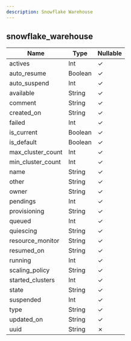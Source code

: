 ```yaml
---
description: Snowflake Warehouse
---
```

snowflake_warehouse
-------------------

| **Name**          | **Type** | **Nullable** |
| ----------------- | -------- | ------------ |
| actives           | Int      | &check;      |
| auto_resume       | Boolean  | &check;      |
| auto_suspend      | Int      | &check;      |
| available         | String   | &check;      |
| comment           | String   | &check;      |
| created_on        | String   | &check;      |
| failed            | Int      | &check;      |
| is_current        | Boolean  | &check;      |
| is_default        | Boolean  | &check;      |
| max_cluster_count | Int      | &check;      |
| min_cluster_count | Int      | &check;      |
| name              | String   | &check;      |
| other             | String   | &check;      |
| owner             | String   | &check;      |
| pendings          | Int      | &check;      |
| provisioning      | String   | &check;      |
| queued            | Int      | &check;      |
| quiescing         | String   | &check;      |
| resource_monitor  | String   | &check;      |
| resumed_on        | String   | &check;      |
| running           | Int      | &check;      |
| scaling_policy    | String   | &check;      |
| started_clusters  | Int      | &check;      |
| state             | String   | &check;      |
| suspended         | Int      | &check;      |
| type              | String   | &check;      |
| updated_on        | String   | &check;      |
| uuid              | String   | &cross;      |
